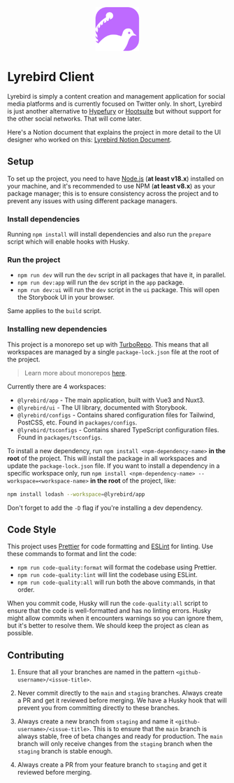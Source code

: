 <div style="text-align: center;">
    <img src="./app/public/lyrebird-logo.svg" width="100" alt="Lyrebird logo" />
</div>

# Lyrebird Client

Lyrebird is simply a content creation and management application for social media platforms and is currently focused on
Twitter only. In short, Lyrebird is just another alternative to [Hypefury](https://hypefury.com) or
[Hootsuite](https://hootsuite.com) but without support for the other social networks. That will come later.

Here's a Notion document that explains the project in more detail to the UI designer who worked on
this: [Lyrebird Notion Document](https://www.notion.so/gyen/Lyrebird-A-Twitter-Content-Management-Software-6808d851058745099b444e52e6aa1471).

## Setup

To set up the project, you need to have [Node.js](https://nodejs.org/en/) (**at least v18.x**) installed on your
machine,
and it's recommended to use NPM (**at least v8.x**) as your package manager; this is to ensure consistency across the
project
and to prevent any issues with using different package managers.

### Install dependencies

Running `npm install` will install dependencies and also run the `prepare` script which will enable hooks with Husky.

### Run the project

- `npm run dev` will run the `dev` script in all packages that have it, in parallel.
- `npm run dev:app` will run the `dev` script in the `app` package.
- `npm run dev:ui` will run the `dev` script in the `ui` package. This will open the Storybook UI in your browser.

Same applies to the `build` script.

### Installing new dependencies

This project is a monorepo set up with [TurboRepo](https://turbo.build/repo). This means that all workspaces are managed by a single `package-lock.json` file at the root of the project.

> Learn more about monorepos [here](https://turbo.build/repo/docs/handbook/what-is-a-monorepo).

Currently there are 4 workspaces:

- `@lyrebird/app` - The main application, built with Vue3 and Nuxt3.
- `@lyrebird/ui` - The UI library, documented with Storybook.
- `@lyrebird/configs` - Contains shared configuration files for Tailwind, PostCSS, etc. Found in `packages/configs`.
- `@lyrebird/tsconfigs` - Contains shared TypeScript configuration files. Found in `packages/tsconfigs`.

To install a new dependency, run `npm install <npm-dependency-name>` **in the root** of the project. This will install the package in all workspaces and update the `package-lock.json` file. If you want to install a dependency in a specific workspace only, run `npm install <npm-dependency-name> --workspace=<workspace-name>` **in the root** of the project, like:

```bash
npm install lodash --workspace=@lyrebird/app
```

Don't forget to add the `-D` flag if you're installing a dev dependency.

## Code Style

This project uses [Prettier](https://prettier.io/) for code formatting and [ESLint](https://eslint.org/) for linting.
Use these commands to format and lint the code:

- `npm run code-quality:format` will format the codebase using Prettier.
- `npm run code-quality:lint` will lint the codebase using ESLint.
- `npm run code-quality:all` will run both the above commands, in that order.

When you commit code, Husky will run the `code-quality:all` script to ensure that the code is well-formatted and has no linting errors. Husky might allow commits when it encounters warnings so you can ignore them, but it's better to resolve them. We should keep the project as clean as possible.

## Contributing

1. Ensure that all your branches are named in the pattern `<github-username>/<issue-title>`.

2. Never commit directly to the `main` and `staging` branches. Always create a PR and get it reviewed before merging. We
   have a Husky hook that will prevent you from committing directly to these branches.

3. Always create a new branch from `staging` and name it `<github-username>/<issue-title>`. This is to ensure that
   the `main` branch is always stable, free of beta changes and ready for production. The `main` branch will only receive changes from the `staging` branch when the `staging` branch is stable enough.

4. Always create a PR from your feature branch to `staging` and get it reviewed before merging.
